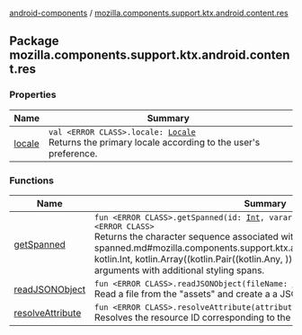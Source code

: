 [android-components](../index.md) / [mozilla.components.support.ktx.android.content.res](./index.md)

## Package mozilla.components.support.ktx.android.content.res

### Properties

| Name | Summary |
|---|---|
| [locale](locale.md) | `val <ERROR CLASS>.locale: `[`Locale`](http://docs.oracle.com/javase/7/docs/api/java/util/Locale.html)<br>Returns the primary locale according to the user's preference. |

### Functions

| Name | Summary |
|---|---|
| [getSpanned](get-spanned.md) | `fun <ERROR CLASS>.getSpanned(id: `[`Int`](https://kotlinlang.org/api/latest/jvm/stdlib/kotlin/-int/index.html)`, vararg spanParts: `[`Pair`](https://kotlinlang.org/api/latest/jvm/stdlib/kotlin/-pair/index.html)`<`[`Any`](https://kotlinlang.org/api/latest/jvm/stdlib/kotlin/-any/index.html)`, `[`Any`](https://kotlinlang.org/api/latest/jvm/stdlib/kotlin/-any/index.html)`>): <ERROR CLASS>`<br>Returns the character sequence associated with a given resource [id](get-spanned.md#mozilla.components.support.ktx.android.content.res$getSpanned(, kotlin.Int, kotlin.Array((kotlin.Pair((kotlin.Any, )))))/id), substituting format arguments with additional styling spans. |
| [readJSONObject](read-j-s-o-n-object.md) | `fun <ERROR CLASS>.readJSONObject(fileName: `[`String`](https://kotlinlang.org/api/latest/jvm/stdlib/kotlin/-string/index.html)`): <ERROR CLASS>`<br>Read a file from the "assets" and create a a JSONObject from its content. |
| [resolveAttribute](resolve-attribute.md) | `fun <ERROR CLASS>.resolveAttribute(attribute: `[`Int`](https://kotlinlang.org/api/latest/jvm/stdlib/kotlin/-int/index.html)`): `[`Int`](https://kotlinlang.org/api/latest/jvm/stdlib/kotlin/-int/index.html)<br>Resolves the resource ID corresponding to the given attribute. |
